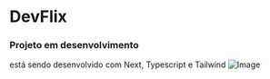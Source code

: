 # DevFlix
### Projeto em desenvolvimento
está sendo desenvolvido com Next, Typescript e Tailwind
![Image](https://github.com/user-attachments/assets/57151d5c-020f-47e6-a58d-efd3d58b5f8f)
